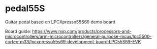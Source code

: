 # pedal55S
Guitar pedal based on  LPCXpresso55S69 demo board 

Board guide:
https://www.nxp.com/products/processors-and-microcontrollers/arm-microcontrollers/general-purpose-mcus/lpc5500-cortex-m33/lpcxpresso55s69-development-board:LPC55S69-EVK
